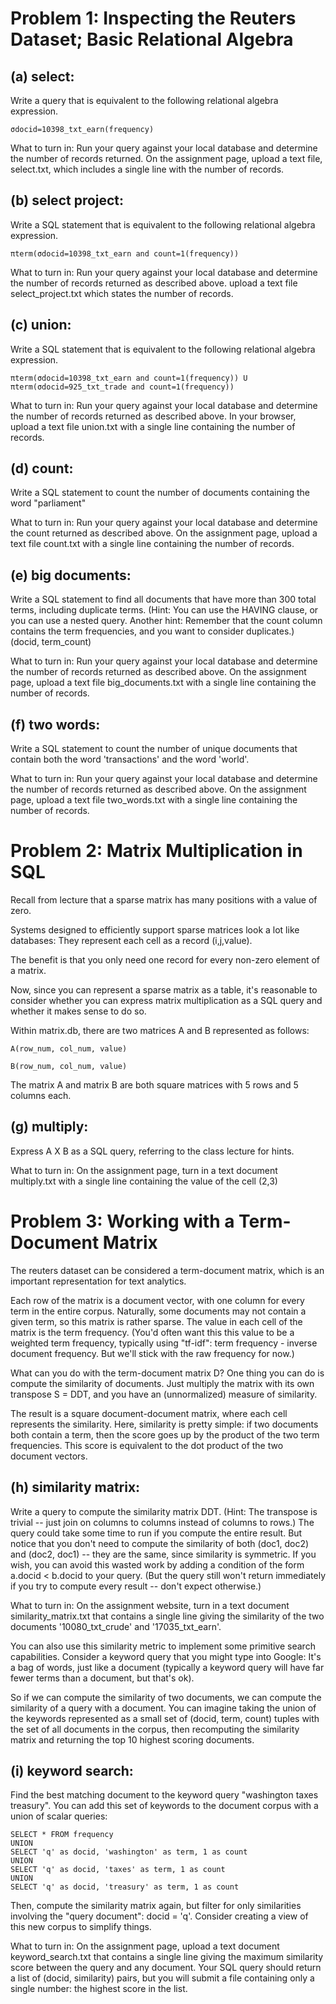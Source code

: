 Problem 1: Inspecting the Reuters Dataset; Basic Relational Algebra
====================================================================
(a) select:
-----------
Write a query that is equivalent to the following relational algebra expression.
```
σdocid=10398_txt_earn(frequency)
```
What to turn in: Run your query against your local database and determine the number of records returned. On the assignment page, upload a text file, select.txt, which includes a single line with the number of records.

(b) select project: 
-------------------
Write a SQL statement that is equivalent to the following relational algebra expression.
```
πterm(σdocid=10398_txt_earn and count=1(frequency))
```
What to turn in: Run your query against your local database and determine the number of records returned as described above. upload a text file select_project.txt which states the number of records.

(c) union:
----------
Write a SQL statement that is equivalent to the following relational algebra expression. 
```
πterm(σdocid=10398_txt_earn and count=1(frequency)) U πterm(σdocid=925_txt_trade and count=1(frequency))
```
What to turn in: Run your query against your local database and determine the number of records returned as described above. In your browser, upload a text file union.txt with a single line containing the number of records.

(d) count:
----------
Write a SQL statement to count the number of documents containing the word "parliament"

What to turn in: Run your query against your local database and determine the count returned as described above. On the assignment page, upload a text file count.txt with a single line containing the number of records.

(e) big documents:
------------------
Write a SQL statement to find all documents that have more than 300 total terms, including duplicate terms. (Hint: You can use the HAVING clause, or you can use a nested query. Another hint: Remember that the count column contains the term frequencies, and you want to consider duplicates.) (docid, term_count)

What to turn in: Run your query against your local database and determine the number of records returned as described above. On the assignment page, upload a text file big_documents.txt with a single line containing the number of records.

(f) two words:
--------------
Write a SQL statement to count the number of unique documents that contain both the word 'transactions' and the word 'world'.

What to turn in: Run your query against your local database and determine the number of records returned as described above. On the assignment page, upload a text file two_words.txt with a single line containing the number of records.

Problem 2: Matrix Multiplication in SQL
========================================
Recall from lecture that a sparse matrix has many positions with a value of zero.

Systems designed to efficiently support sparse matrices look a lot like databases: They represent each cell as a record (i,j,value).

The benefit is that you only need one record for every non-zero element of a matrix.

Now, since you can represent a sparse matrix as a table, it's reasonable to consider whether you can express matrix multiplication as a SQL query and whether it makes sense to do so.

Within matrix.db, there are two matrices A and B represented as follows:
```
A(row_num, col_num, value)

B(row_num, col_num, value)
```
The matrix A and matrix B are both square matrices with 5 rows and 5 columns each.

(g) multiply:
--------------
Express A X B as a SQL query, referring to the class lecture for hints.

What to turn in: On the assignment page, turn in a text document multiply.txt with a single line containing the value of the cell (2,3)

Problem 3: Working with a Term-Document Matrix
===============================================
The reuters dataset can be considered a term-document matrix, which is an important representation for text analytics.

Each row of the matrix is a document vector, with one column for every term in the entire corpus. Naturally, some documents may not contain a given term, so this matrix is rather sparse. The value in each cell of the matrix is the term frequency. (You'd often want this this value to be a weighted term frequency, typically using "tf-idf": term frequency - inverse document frequency. But we'll stick with the raw frequency for now.)

What can you do with the term-document matrix D? One thing you can do is compute the similarity of documents. Just multiply the matrix with its own transpose S = DDT, and you have an (unnormalized) measure of similarity.

The result is a square document-document matrix, where each cell represents the similarity. Here, similarity is pretty simple: if two documents both contain a term, then the score goes up by the product of the two term frequencies. This score is equivalent to the dot product of the two document vectors.


(h) similarity matrix:
-----------------------
Write a query to compute the similarity matrix DDT. (Hint: The transpose is trivial -- just join on columns to columns instead of columns to rows.) The query could take some time to run if you compute the entire result. But notice that you don't need to compute the similarity of both (doc1, doc2) and (doc2, doc1) -- they are the same, since similarity is symmetric. If you wish, you can avoid this wasted work by adding a condition of the form a.docid < b.docid to your query. (But the query still won't return immediately if you try to compute every result -- don't expect otherwise.)

What to turn in: On the assignment website, turn in a text document similarity_matrix.txt that contains a single line giving the similarity of the two documents '10080_txt_crude' and '17035_txt_earn'.

You can also use this similarity metric to implement some primitive search capabilities. Consider a keyword query that you might type into Google: It's a bag of words, just like a document (typically a keyword query will have far fewer terms than a document, but that's ok).

So if we can compute the similarity of two documents, we can compute the similarity of a query with a document. You can imagine taking the union of the keywords represented as a small set of (docid, term, count) tuples with the set of all documents in the corpus, then recomputing the similarity matrix and returning the top 10 highest scoring documents.

(i) keyword search:
--------------------
Find the best matching document to the keyword query "washington taxes treasury". You can add this set of keywords to the document corpus with a union of scalar queries:
```
SELECT * FROM frequency
UNION
SELECT 'q' as docid, 'washington' as term, 1 as count 
UNION
SELECT 'q' as docid, 'taxes' as term, 1 as count
UNION 
SELECT 'q' as docid, 'treasury' as term, 1 as count
```
Then, compute the similarity matrix again, but filter for only similarities involving the "query document": docid = 'q'. Consider creating a view of this new corpus to simplify things.

What to turn in: On the assignment page, upload a text document keyword_search.txt that contains a single line giving the maximum similarity score between the query and any document. Your SQL query should return a list of (docid, similarity) pairs, but you will submit a file containing only a single number: the highest score in the list.

